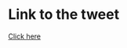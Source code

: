 # Link to the tweet

[Click here](https://twitter.com/roc_tanweer/status/1503393013065650178?s=20&t=oZFWMxhlpEX1_6NUd_s59w)